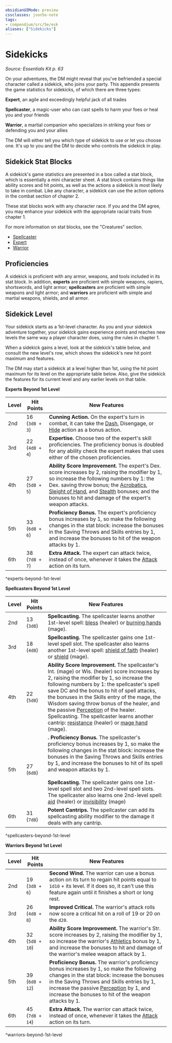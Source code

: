 ```yaml
---
obsidianUIMode: preview
cssclasses: json5e-note
tags:
- compendium/src/5e/esk
aliases: ["Sidekicks"]
---
```

# Sidekicks
*Source: Essentials Kit p. 63* 

On your adventures, the DM might reveal that you've befriended a special character called a sidekick, who joins your party. This appendix presents the game statistics for sidekicks, of which there are three types:

**Expert**, an agile and exceedingly helpful jack of all trades

**Spellcaster**, a magic-user who can cast spells to harm your foes or heal you and your friends

**Warrior**, a martial companion who specializes in striking your foes or defending you and your allies

The DM will either tell you which type of sidekick to use or let you choose one. It's up to you and the DM to decide who controls the sidekick in play.

## Sidekick Stat Blocks

A sidekick's game statistics are presented in a box called a stat block, which is essentially a mini character sheet. A stat block contains things like ability scores and hit points, as well as the actions a sidekick is most likely to take in combat. Like any character, a sidekick can use the action options in the combat section of chapter 2.

These stat blocks work with any character race. If you and the DM agree, you may enhance your sidekick with the appropriate racial traits from chapter 1.

For more information on stat blocks, see the "Creatures" section.

- [Spellcaster](spellcaster-esk.md)  
- [Expert](expert-esk.md)  
- [Warrior](warrior-esk.md)  

## Proficiencies

A sidekick is proficient with any armor, weapons, and tools included in its stat block. In addition, **experts** are proficient with simple weapons, rapiers, shortswords, and light armor; **spellcasters** are proficient with simple weapons and light armor; and **warriors** are proficient with simple and martial weapons, shields, and all armor.

## Sidekick Level

Your sidekick starts as a 1st-level character. As you and your sidekick adventure together, your sidekick gains experience points and reaches new levels the same way a player character does, using the rules in chapter 1.

When a sidekick gains a level, look at the sidekick's table below, and consult the new level's row, which shows the sidekick's new hit point maximum and features.

The DM may start a sidekick at a level higher than 1st, using the hit point maximum for its level on the appropriate table below. Also, give the sidekick the features for its current level and any earlier levels on that table.

**Experts Beyond 1st Level**

| Level | Hit Points | New Features |
|-------|------------|--------------|
| 2nd | 16 (`3d8 + 3`) | **Cunning Action.** On the expert's turn in combat, it can take the [Dash](TTRPG/Source%20Material/Mechanics/Rules/actions.md#Dash), Disengage, or [Hide](TTRPG/Source%20Material/Mechanics/Rules/actions.md#Hide) action as a bonus action. |
| 3rd | 22 (`4d8 + 4`) | **Expertise.** Choose two of the expert's skill proficiencies. The proficiency bonus is doubled for any ability check the expert makes that uses either of the chosen proficiencies. |
| 4th | 27 (`5d8 + 5`) | **Ability Score Improvement.** The expert's Dex. score increases by 2, raising the modifier by 1, so increase the following numbers by 1: the Dex. saving throw bonus; the [Acrobatics](TTRPG/Source%20Material/Mechanics/Rules/skills.md#Acrobatics), [Sleight of Hand](TTRPG/Source%20Material/Mechanics/Rules/skills.md#Sleight%20of%20Hand), and [Stealth](TTRPG/Source%20Material/Mechanics/Rules/skills.md#Stealth) bonuses; and the bonuses to hit and damage of the expert's weapon attacks. |
| 5th | 33 (`6d8 + 6`) | **Proficiency Bonus.** The expert's proficiency bonus increases by 1, so make the following changes in the stat block: increase the bonuses in the Saving Throws and Skills entries by 1, and increase the bonuses to hit of the weapon attacks by 1. |
| 6th | 38 (`7d8 + 7`) | **Extra Attack.** The expert can attack twice, instead of once, whenever it takes the [Attack](TTRPG/Source%20Material/Mechanics/Rules/actions.md#Attack) action on its turn. |
^experts-beyond-1st-level

**Spellcasters Beyond 1st Level**

| Level | Hit Points | New Features |
|-------|------------|--------------|
| 2nd | 13 (`3d8`) | **Spellcasting.** The spellcaster learns another 1st-level spell: [bless](TTRPG/Source%20Material/Mechanics/spells/bless.md) (healer) or [burning hands](TTRPG/Source%20Material/Mechanics/spells/burning-hands.md) (mage). |
| 3rd | 18 (`4d8`) | **Spellcasting.** The spellcaster gains one 1st-level spell slot. The spellcaster also learns another 1st-level spell: [shield of faith](TTRPG/Source%20Material/Mechanics/spells/shield-of-faith.md) (healer) or [shield](TTRPG/Source%20Material/Mechanics/spells/shield.md) (mage). |
| 4th | 22 (`5d8`) | **Ability Score Improvement.** The spellcaster's Int. (mage) or Wis. (healer) score increases by 2, raising the modifier by 1, so increase the following numbers by 1: the spellcaster's spell save DC and the bonus to hit of spell attacks, the bonuses in the Skills entry of the mage, the Wisdom saving throw bonus of the healer, and the passive [Perception](TTRPG/Source%20Material/Mechanics/Rules/skills.md#Perception) of the healer. Spellcasting. The spellcaster learns another cantrip: [resistance](TTRPG/Source%20Material/Mechanics/spells/resistance.md) (healer) or [mage hand](TTRPG/Source%20Material/Mechanics/spells/mage-hand.md) (mage). |
| 5th | 27 (`6d8`) | **.** **Proficiency Bonus.** The spellcaster's proficiency bonus increases by 1, so make the following changes in the stat block: increase the bonuses in the Saving Throws and Skills entries by 1, and increase the bonuses to hit of its spell and weapon attacks by 1.<br /><br />**Spellcasting.** The spellcaster gains one 1st-level spell slot and two 2nd-level spell slots. The spellcaster also learns one 2nd-level spell: [aid](TTRPG/Source%20Material/Mechanics/spells/aid.md) (healer) or [invisibility](TTRPG/Source%20Material/Mechanics/spells/invisibility.md) (mage) |
| 6th | 31 (`7d8`) | **Potent Cantrips.** The spellcaster can add its spellcasting ability modifier to the damage it deals with any cantrip. |
^spellcasters-beyond-1st-level

**Warriors Beyond 1st Level**

| Level | Hit Points | New Features |
|-------|------------|--------------|
| 2nd | 19 (`3d8 + 6`) | **Second Wind.** The warrior can use a bonus action on its turn to regain hit points equal to `1d10` + its level. If it does so, it can't use this feature again until it finishes a short or long rest. |
| 3rd | 26 (`4d8 + 8`) | **Improved Critical.** The warrior's attack rolls now score a critical hit on a roll of 19 or 20 on the `d20`. |
| 4th | 32 (`5d8 + 10`) | **Ability Score Improvement.** The warrior's Str. score increases by 2, raising the modifier by 1, so increase the warrior's [Athletics](TTRPG/Source%20Material/Mechanics/Rules/skills.md#Athletics) bonus by 1, and increase the bonuses to hit and damage of the warrior's melee weapon attack by 1. |
| 5th | 39 (`6d8 + 12`) | **Proficiency Bonus.** The warrior's proficiency bonus increases by 1, so make the following changes in the stat block: increase the bonuses in the Saving Throws and Skills entries by 1, increase the passive [Perception](TTRPG/Source%20Material/Mechanics/Rules/skills.md#Perception) by 1, and increase the bonuses to hit of the weapon attacks by 1. |
| 6th | 45 (`7d8 + 14`) | **Extra Attack.** The warrior can attack twice, instead of once, whenever it takes the [Attack](TTRPG/Source%20Material/Mechanics/Rules/actions.md#Attack) action on its turn. |
^warriors-beyond-1st-level